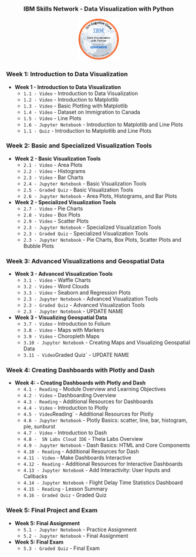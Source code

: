 <div align="center">
    <h3>IBM Skills Network - Data Visualization with Python</h3>
        <img src="/Data_Visual_w_Python.png" alt="Badge" style="width:23%">
</div>

### Week 1: Introduction to Data Visualization</b>
- <b>Week 1 - Introduction to Data Visualization</b>
    - `1.1 - Video` - Introduction to Data Visualization
    - `1.2 - Video` - Introduction to Matplotlib
    - `1.3 - Video` - Basic Plotting with Matplotlib
    - `1.4 - Video` - Dataset on Immigration to Canada
    - `1.5 - Video` - Line Plots
    - `1.6 - Jupyter Notebook` - Introduction to Matplotlib and Line Plots
    - `1.1 - Quiz` - Introduction to Matplotlib and Line Plots

### Week 2: Basic and Specialized Visualization Tools</b>
- <b>Week 2 - Basic Visualization Tools</b>
    - `2.1 - Video` - Area Plots
    - `2.2 - Video` - Histograms
    - `2.3 - Video` - Bar Charts
    - `2.4 - Jupyter Notebook` - Basic Visualization Tools
    - `2.5 - Graded Quiz` - Basic Visualization Tools
    - `2.6 - Jupyter Notebook` - Area Plots, Histograms, and Bar Plots
- <b>Week 2 - Specialized Visualization Tools</b>
    - `2.7 - Video` - Pie Charts
    - `2.8 - Video` - Box Plots
    - `2.9 - Video` - Scatter Plots
    - `2.3 - Jupyter Notebook` - Specialized Visualization Tools
    - `2.3 - Graded Quiz` - Specialized Visualization Tools
    - `2.3 - Jupyter Notebook` - Pie Charts, Box Plots, Scatter Plots and Bubble Plots

### Week 3: Advanced Visualizations and Geospatial Data
- <b>Week 3 - Advanced Visualization Tools</b>
    - `3.1 - Video` - Waffle Charts
    - `3.2 - Video` - Word Clouds
    - `3.3 - Video` - Seaborn and Regression Plots
    - `2.3 - Jupyter Notebook` - Advanced Visualization Tools
    - `2.3 - Graded Quiz` - Advanced Visualization Tools
    - `2.3 - Jupyter Notebook` - UPDATE NAME
 - <b>Week 3 - Visualizing Geospatial Data</b>
    - `3.7 - Video` - Introduction to Folium 
    - `3.8 - Video` - Maps with Markers
    - `3.9 - Video` - Choropleth Maps
    - `3.10 - Jupyter Notebook` - Creating Maps and Visualizing Geospatial Data
    - `3.11 - Video`Graded Quiz` - UPDATE NAME
    
 ### Week 4: Creating Dashboards with Plotly and Dash
- <b>Week 4: - Creating Dashboards with Plotly and Dash</b>
    - `4.1 - Reading` - Module Overview and Learning Objectives
    - `4.2 - Video` - Dashboarding Overview
    - `4.3 - Reading` - Additional Resources for Dashboards
    - `4.4 - Video` - Introduction to Plotly
    - `4.5 - Video`Reading` - Additional Resources for Plotly
    - `4.6 - Jupyter Notebook` - Plotly Basics: scatter, line, bar, histogram, pie, sunburst
    - `4.7 - Video` - Introduction to Dash
    - `4.8 -  SN Labs Cloud IDE` - Theia Labs Overview
    - `4.9 - Jupyter Notebook` - Dash Basics: HTML and Core Components
    - `4.10 - Reading` - Additional Resources for Dash
    - `4.11 - Video` - Make Dashboards Interactive
    - `4.12 - Reading` - Additional Resources for Interactive Dashboards
    - `4.13 - Jupyter Notebook` - Add Interactivity: User Inputs and Callbacks
    - `4.14 - Jupyter Notebook` - Flight Delay Time Statistics Dashboard 
    - `4.15 - Reading` - Lesson Summary
    - `4.16 - Graded Quiz` - Graded Quiz
    
### Week 5: Final Project and Exam
- <b>Week 5: Final Assignment</b> 
    - `5.1 - Jupyter Notebook` - Practice Assignment
    - `5.2 - Jupyter Notebook` - Final Assignment
- <b>Week 5: Final Exam</b> 
    - `5.3 - Graded Quiz` - Final Exam

